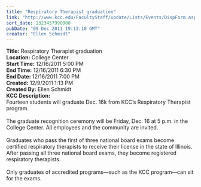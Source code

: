 ```yaml
---
title: "Respiratory Therapist graduation"
link: "http://www.kcc.edu/FacultyStaff/update/Lists/Events/DispForm.aspx?ID=190"
sort_date: 1323457990000
pubDate: "09 Dec 2011 19:13:10 GMT"
creator: "Ellen Schmidt"
---
```


<div><b>Title:</b> Respiratory Therapist graduation</div>
<div><b>Location:</b> College Center</div>
<div><b>Start Time:</b> 12/16/2011 5:00 PM</div>
<div><b>End Time:</b> 12/16/2011 6:30 PM</div>
<div><b>End Date:</b> 12/16/2011 7:00 PM</div>
<div><b>Created:</b> 12/9/2011 1:13 PM</div>
<div><b>Created By:</b> Ellen Schmidt</div>
<div><b>KCC Description:</b> <div class=ExternalClassC42D263F051C45208BCEA765A59E6FC7><div>Fourteen students will graduate Dec. 16k from KCC’s Respiratory Therapist program.</div>
<div> </div>
<div>The graduate recognition ceremony will be Friday, Dec. 16 at 5 p.m. in the College Center. All employees and the community are invited.</div>
<div> </div>
<div>Graduates who pass the first of three national board exams become certified respiratory therapists to receive their license in the state of Illinois. After passing all three national board exams, they become registered respiratory therapists.</div>
<div> </div>
<div>Only graduates of accredited programs—such as the KCC program—can sit for the exams. <br></div></div></div>
